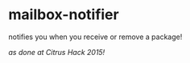 # mailbox-notifier
notifies you when you receive or remove a package!

*as done at Citrus Hack 2015!*
